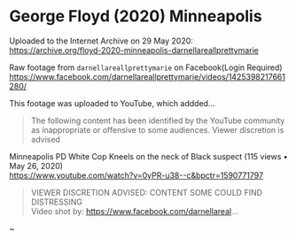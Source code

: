 George Floyd (2020) Minneapolis
===============================

Uploaded to the Internet Archive on 29 May 2020:    
https://archive.org/floyd-2020-minneapolis-darnellareallprettymarie

Raw footage from `darnellareallprettymarie` on Facebook(Login Required)    
https://www.facebook.com/darnellareallprettymarie/videos/1425398217661280/

This footage was uploaded to YouTube, which addded...

> The following content has been identified by the YouTube community
> as inappropriate or offensive to some audiences.
> Viewer discretion is advised

Minneapolis PD White Cop Kneels on the neck of Black suspect
(115 views • May 26, 2020)    
https://www.youtube.com/watch?v=0yPR-u38--c&bpctr=1590771797

> VIEWER DISCRETION ADVISED: CONTENT SOME COULD FIND DISTRESSING  
> Video shot  by: https://www.facebook.com/darnellareal...

~
